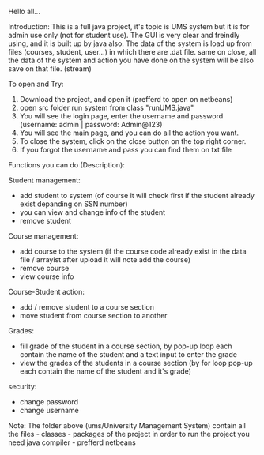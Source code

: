 Hello all...

Introduction:
This is a full java project, it's topic is UMS system but it is for admin use only (not for student use).
The GUI is very clear and freindly using, and it is built up by java also.
The data of the system is load up from files (courses, student, user...) in which there are .dat file.
same on close, all the data of the system and action you have done on the system will be also save on that file. (stream)

To open and Try:
1. Download the project, and open it (prefferd to open on netbeans)
2. open src folder run system from class "runUMS.java"
3. You will see the login page, enter the username and password (username: admin | password: Admin@123)
4. You will see the main page, and you can do all the action you want.
5. To close the system, click on the close button on the top right corner.
6. If you forgot the username and pass you can find them on txt file



Functions you can do (Description): 

Student management:
- add student to system (of course it will check first if the student already exist depanding on SSN number)
- you can view and change info of the student
- remove student

Course management:
- add course to the system (if the course code already exist in the data file / arrayist after upload it will note add the course)
- remove course
- view course info

Course-Student action:
- add / remove student to a course section
- move student from course section to another

Grades:
- fill grade of the student in a course section, by pop-up loop each contain the name of the student and a text input to enter the grade
- view the grades of the students in a course section (by for loop pop-up each contain the name of the student and it's grade)

security:
- change password 
- change username

Note:
The folder above (ums/University Management System) contain all the files - classes - packages of the project
in order to run the project you need java compiler - prefferd netbeans
